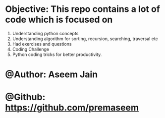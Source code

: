 # Objective: This repo contains a lot of code which is focused on 
1. Understanding python concepts
2. Understanding algorithm for sorting, recursion, searching, traversal etc
3. Had exercises and questions
4. Coding Challenge 
5. Python coding tricks for better productivity. 

# @Author:  Aseem Jain
# @Github: https://github.com/premaseem



